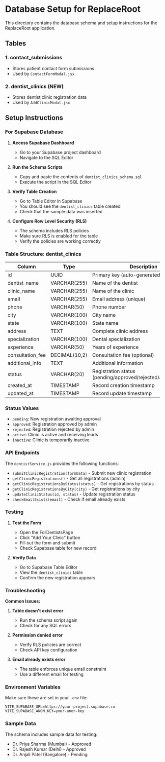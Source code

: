 # Database Setup for ReplaceRoot

This directory contains the database schema and setup instructions for the ReplaceRoot application.

## Tables

### 1. contact_submissions
- Stores patient contact form submissions
- Used by `ContactFormModal.jsx`

### 2. dentist_clinics (NEW)
- Stores dentist clinic registration data
- Used by `AddClinicModal.jsx`

## Setup Instructions

### For Supabase Database

1. **Access Supabase Dashboard**
   - Go to your Supabase project dashboard
   - Navigate to the SQL Editor

2. **Run the Schema Scripts**
   - Copy and paste the contents of `dentist_clinics_schema.sql`
   - Execute the script in the SQL Editor

3. **Verify Table Creation**
   - Go to Table Editor in Supabase
   - You should see the `dentist_clinics` table created
   - Check that the sample data was inserted

4. **Configure Row Level Security (RLS)**
   - The schema includes RLS policies
   - Make sure RLS is enabled for the table
   - Verify the policies are working correctly

### Table Structure: dentist_clinics

| Column | Type | Description |
|--------|------|-------------|
| id | UUID | Primary key (auto-generated) |
| dentist_name | VARCHAR(255) | Name of the dentist |
| clinic_name | VARCHAR(255) | Name of the clinic |
| email | VARCHAR(255) | Email address (unique) |
| phone | VARCHAR(50) | Phone number |
| city | VARCHAR(100) | City name |
| state | VARCHAR(100) | State name |
| address | TEXT | Complete clinic address |
| specialization | VARCHAR(100) | Dental specialization |
| experience | VARCHAR(50) | Years of experience |
| consultation_fee | DECIMAL(10,2) | Consultation fee (optional) |
| additional_info | TEXT | Additional information |
| status | VARCHAR(20) | Registration status (pending/approved/rejected/active/inactive) |
| created_at | TIMESTAMP | Record creation timestamp |
| updated_at | TIMESTAMP | Record update timestamp |

### Status Values

- `pending`: New registration awaiting approval
- `approved`: Registration approved by admin
- `rejected`: Registration rejected by admin
- `active`: Clinic is active and receiving leads
- `inactive`: Clinic is temporarily inactive

### API Endpoints

The `dentistService.js` provides the following functions:

- `submitClinicRegistration(formData)` - Submit new clinic registration
- `getClinicRegistrations()` - Get all registrations (admin)
- `getClinicRegistrationsByStatus(status)` - Get registrations by status
- `getClinicRegistrationsByCity(city)` - Get registrations by city
- `updateClinicStatus(id, status)` - Update registration status
- `checkEmailExists(email)` - Check if email already exists

### Testing

1. **Test the Form**
   - Open the ForDentistsPage
   - Click "Add Your Clinic" button
   - Fill out the form and submit
   - Check Supabase table for new record

2. **Verify Data**
   - Go to Supabase Table Editor
   - View the `dentist_clinics` table
   - Confirm the new registration appears

### Troubleshooting

**Common Issues:**

1. **Table doesn't exist error**
   - Run the schema script again
   - Check for any SQL errors

2. **Permission denied error**
   - Verify RLS policies are correct
   - Check API key configuration

3. **Email already exists error**
   - The table enforces unique email constraint
   - Use a different email for testing

### Environment Variables

Make sure these are set in your `.env` file:

```env
VITE_SUPABASE_URL=https://your-project.supabase.co
VITE_SUPABASE_ANON_KEY=your-anon-key
```

### Sample Data

The schema includes sample data for testing:
- Dr. Priya Sharma (Mumbai) - Approved
- Dr. Rajesh Kumar (Delhi) - Approved  
- Dr. Anjali Patel (Bangalore) - Pending
